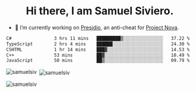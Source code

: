 <h1 align="center">Hi there, I am Samuel Siviero.</h1>

- 🔭 I’m currently working on [Presidio](https://presidio.ac), an anti-cheat for [Project Nova](https://discord.gg/novafn).

<!--START_SECTION:waka-->

```txt
C#                3 hrs 11 mins   █████████▒░░░░░░░░░░░░░░░   37.22 %
TypeScript        2 hrs 4 mins    ██████░░░░░░░░░░░░░░░░░░░   24.30 %
CSHTML            1 hr 14 mins    ███▓░░░░░░░░░░░░░░░░░░░░░   14.53 %
C++               53 mins         ██▓░░░░░░░░░░░░░░░░░░░░░░   10.49 %
JavaScript        50 mins         ██▒░░░░░░░░░░░░░░░░░░░░░░   09.79 %
```

<!--END_SECTION:waka-->

<p><img align="left" src="https://github-readme-stats.vercel.app/api/top-langs?username=samuelsiv&show_icons=true&locale=en&layout=compact&theme=radical" alt="samuelsiv" /></p>

<p>&nbsp;<img align="center" src="https://github-readme-stats.vercel.app/api?username=samuelsiv&show_icons=true&locale=en&theme=radical" alt="samuelsiv" /></p>
<p align="left"> <img src="https://komarev.com/ghpvc/?username=samuelsiv&label=Profile%20views&color=0e75b6&style=flat" alt="samuelsiv" /> </p>
